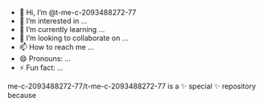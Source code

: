 - 👋 Hi, I’m @t-me-c-2093488272-77
- 👀 I’m interested in ...
- 🌱 I’m currently learning ...
- 💞️ I’m looking to collaborate on ...
- 📫 How to reach me ...
- 😄 Pronouns: ...
- ⚡ Fun fact: ...

<!---
t-me-c-2093488272-77/t-me-c-2093488272-77 is a ✨ special ✨ repository because its `https://github.com/t-me-c-2093488272-77/t-me-c-2093488272-77/blob/main` (this file) appears on your GitHub profile.
You can click the Preview link to take a look at your changes.
--->me-c-2093488272-77/t-me-c-2093488272-77 is a ✨ special ✨ repository because
